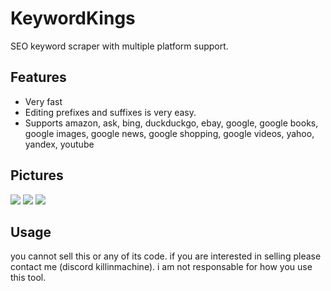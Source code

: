 # KeywordKings
SEO keyword scraper with multiple platform support.

## Features
- Very fast
- Editing prefixes and suffixes is very easy.
- Supports amazon, ask, bing, duckduckgo, ebay, google, google books, google images, google news, google shopping, google videos, yahoo, yandex, youtube

## Pictures
![](https://media.discordapp.net/attachments/989719796008488992/1133118595879157850/image.png?width=1088&height=612)
![](https://media.discordapp.net/attachments/989719796008488992/1133118925610156125/image.png?width=572&height=520)
![](https://media.discordapp.net/attachments/989719796008488992/1133119133840580768/image.png?width=358&height=153)

## Usage
you cannot sell this or any of its code. if you are interested in selling please contact me (discord killinmachine). i am not responsable for how you use this tool.
